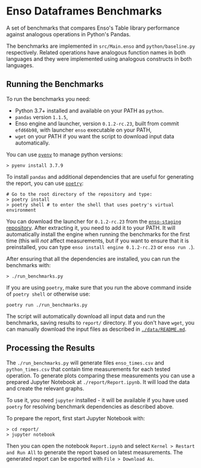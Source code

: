 # Enso Dataframes Benchmarks

A set of benchmarks that compares Enso's Table library performance against
analogous operations in Python's Pandas.

The benchmarks are implemented in `src/Main.enso` and `python/baseline.py`
respectively. Related operations have analogous function names in both languages
and they were implemented using analogous constructs in both languages.

## Running the Benchmarks

To run the benchmarks you need:

- Python 3.7+ installed and available on your PATH as `python`.
- `pandas` version `1.1.5`,
- Enso engine and launcher, version `0.1.2-rc.23`, built from commit `efd66b98`,
  with launcher `enso` executable on your PATH,
- `wget` on your PATH if you want the script to download input data
  automatically.

You can use [`pyenv`](https://github.com/pyenv/pyenv) to manage python versions:

```
> pyenv install 3.7.9
```

To install `pandas` and additional dependencies that are useful for generating
the report, you can use [`poetry`](https://github.com/python-poetry/poetry/):

```
# Go to the root directory of the repository and type:
> poetry install
> poetry shell # to enter the shell that uses poetry's virtual environment
```

You can download the launcher for `0.1.2-rc.23` from the
[`enso-staging` repository](https://github.com/enso-org/enso-staging/releases/tag/enso-0.1.2-rc.23).
After extracting it, you need to add it to your PATH. It will automatically
install the engine when running the benchmarks for the first time (this will
_not_ affect measurements, but if you want to ensure that it is preinstalled,
you can type `enso install engine 0.1.2-rc.23` or `enso run .`).

After ensuring that all the dependencies are installed, you can run the
benchmarks with:

```
> ./run_benchmarks.py
```

If you are using `poetry`, make sure that you run the above command inside of
`poetry shell` or otherwise use:

```
poetry run ./run_benchmarks.py
```

The script will automatically download all input data and run the benchmarks,
saving results to `report/` directory. If you don't have `wget`, you can
manually download the input files as described in
[`./data/README.md`](./data/README.md).

## Processing the Results

The `./run_benchmarks.py` will generate files `enso_times.csv` and
`python_times.csv` that contain time measurements for each tested operation. To
generate plots comparing these measurements you can use a prepared Jupyter
Notebook at `./report/Report.ipynb`. It will load the data and create the
relevant graphs.

To use it, you need `jupyter` installed - it will be available if you have used
`poetry` for resolving benchmark dependencies as described above.

To prepare the report, first start Jupyter Notebook with:

```
> cd report/
> jupyter notebook
```

Then you can open the notebook `Report.ipynb` and select
`Kernel > Restart and Run All` to generate the report based on latest
measurements. The generated report can be exported with `File > Download As`.
